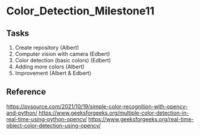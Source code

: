 # Color_Detection_Milestone11

## Tasks
1. Create repository (Albert)
2. Computer vision with camera (Edbert)
3. Color detection (basic colors) (Edbert)
4. Adding more colors (Albert)
5. Improvement (Albert & Edbert)

## Reference

https://pysource.com/2021/10/19/simple-color-recognition-with-opencv-and-python/
https://www.geeksforgeeks.org/multiple-color-detection-in-real-time-using-python-opencv/
https://www.geeksforgeeks.org/real-time-object-color-detection-using-opencv/
